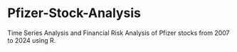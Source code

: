 # Pfizer-Stock-Analysis
Time Series Analysis and Financial Risk Analysis of Pfizer stocks from 2007 to 2024 using R.
